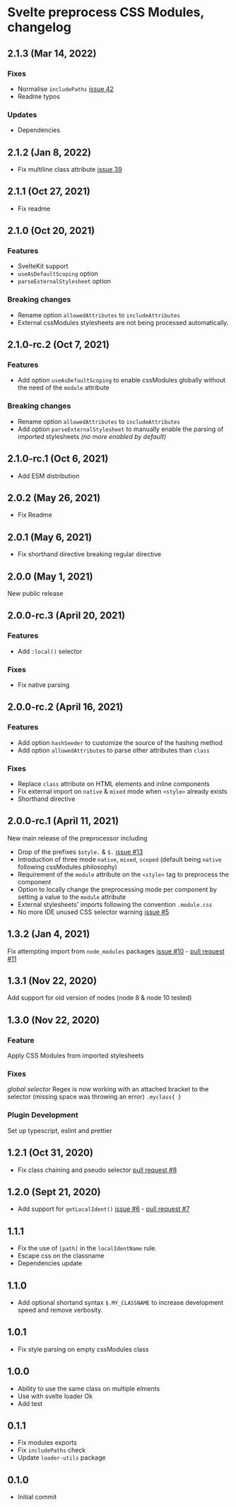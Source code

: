 # Svelte preprocess CSS Modules, changelog

## 2.1.3 (Mar 14, 2022)

### Fixes
- Normalise `includePaths` [issue 42](https://github.com/micantoine/svelte-preprocess-cssmodules/issues/42)
- Readme typos

### Updates
- Dependencies

## 2.1.2 (Jan 8, 2022)

- Fix multiline class attribute [issue 39](https://github.com/micantoine/svelte-preprocess-cssmodules/issues/39)

## 2.1.1 (Oct 27, 2021)

- Fix readme

## 2.1.0 (Oct 20, 2021)
### Features
- SvelteKit support
- `useAsDefaultScoping` option
- `parseExternalStylesheet` option

### Breaking changes
- Rename option `allowedAttributes` to  `includeAttributes`
- External cssModules stylesheets are not being processed automatically.

## 2.1.0-rc.2 (Oct 7, 2021)
### Features
- Add option `useAsDefaultScoping` to enable cssModules globally without the need of the `module` attribute

### Breaking changes
- Rename option `allowedAttributes` to  `includeAttributes`
- Add option `parseExternalStylesheet` to manually enable the parsing of imported stylesheets *(no more enabled by default)*

## 2.1.0-rc.1 (Oct 6, 2021)
- Add ESM distribution

## 2.0.2 (May 26, 2021)
- Fix Readme

## 2.0.1 (May 6, 2021)
- Fix shorthand directive breaking regular directive

## 2.0.0 (May 1, 2021)
New public release

## 2.0.0-rc.3 (April 20, 2021)

### Features
- Add `:local()` selector
### Fixes
- Fix native parsing

## 2.0.0-rc.2 (April 16, 2021)

### Features
- Add option `hashSeeder` to customize the source of the hashing method
- Add option `allowedAttributes` to parse other attributes than `class`
### Fixes
- Replace `class` attribute on HTML elements and inline components
- Fix external import on `native` & `mixed` mode when `<style>` already exists
- Shorthand directive

## 2.0.0-rc.1 (April 11, 2021)

New main release of the preprocessor including

- Drop of the prefixes `$style.` & `$.` [issue #13](https://github.com/micantoine/svelte-preprocess-cssmodules/issues/13)
- Introduction of three mode `native`, `mixed`, `scoped` (default being `native` following cssModules philosophy)
- Requirement of the `module` attribute on the `<style>` tag to preprocess the component
- Option to locally change the preprocessing mode per component by setting a value to the `module` attribute
- External stylesheets' imports following the convention `.module.css`
- No more IDE unused CSS selector warning [issue #5](https://github.com/micantoine/svelte-preprocess-cssmodules/issues/5)

## 1.3.2 (Jan 4, 2021)
Fix attempting import from `node_modules` packages [issue #10](https://github.com/micantoine/svelte-preprocess-cssmodules/issues/10) - [pull request #11](https://github.com/micantoine/svelte-preprocess-cssmodules/pull/11)

## 1.3.1 (Nov 22, 2020)
Add support for old version of nodes (node 8 & node 10 tested)

## 1.3.0 (Nov 22, 2020)

### Feature
Apply CSS Modules from imported stylesheets

### Fixes
*global selector* Regex is now working with an attached bracket to the selector (missing space was throwing an error) `.myclass{ }`

### Plugin Development
Set up typescript, eslint and prettier

## 1.2.1 (Oct 31, 2020)
- Fix class chaining and pseudo selector [pull request #8](https://github.com/micantoine/svelte-preprocess-cssmodules/pull/8)

## 1.2.0 (Sept 21, 2020)
- Add support for `getLocalIdent()` [issue #6](https://github.com/micantoine/svelte-preprocess-cssmodules/issues/6) - [pull request #7](https://github.com/micantoine/svelte-preprocess-cssmodules/pull/7)

## 1.1.1
- Fix the use of `[path]` in the `localIdentName` rule.
- Escape css on the classname
- Dependencies update

## 1.1.0
- Add optional shortand syntax `$.MY_CLASSNAME` to increase development speed and remove verbosity.

## 1.0.1
- Fix style parsing on empty cssModules class

## 1.0.0 
- Ability to use the same class on multiple elments
- Use with svelte loader Ok
- Add test

## 0.1.1
- Fix modules exports
- Fix `includePaths` check
- Update `loader-utils` package

## 0.1.0
- Initial commit